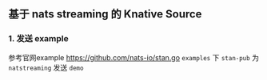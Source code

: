 ## 基于 nats streaming 的 Knative Source

### 1. 发送 example

参考官网example https://github.com/nats-io/stan.go 
`examples` 下 `stan-pub` 为 `natstreaming` 发送 `demo`

